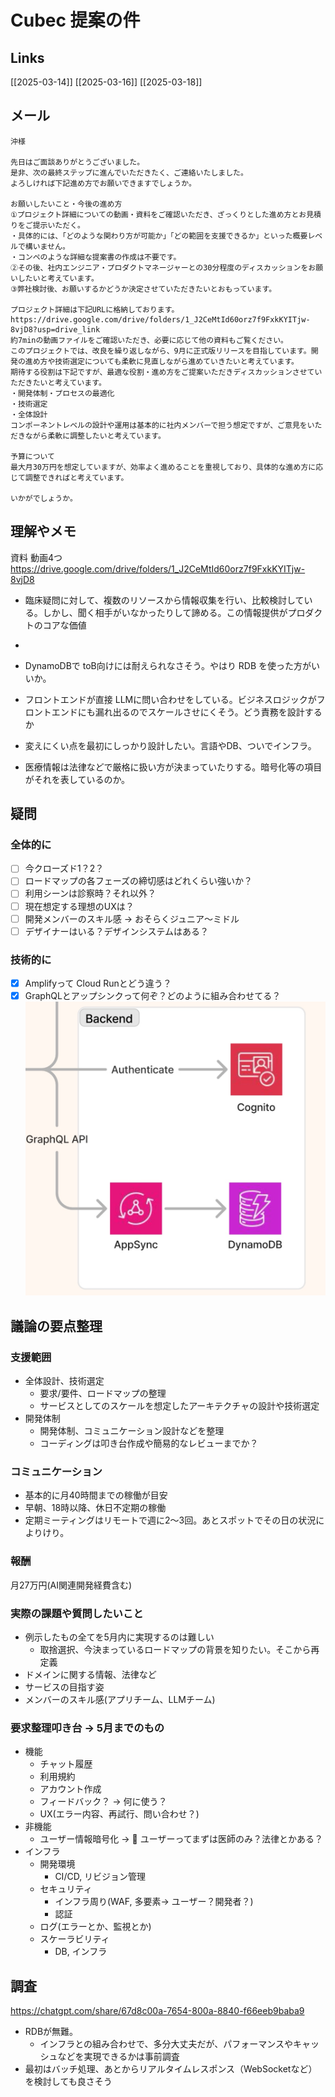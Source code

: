 # Cubec 提案の件

## Links

[[2025-03-14]]
[[2025-03-16]]
[[2025-03-18]]

## メール

```
沖様

先日はご面談ありがとうございました。
是非、次の最終ステップに進んでいただきたく、ご連絡いたしました。
よろしければ下記進め方でお願いできますでしょうか。

お願いしたいこと・今後の進め方
①プロジェクト詳細についての動画・資料をご確認いただき、ざっくりとした進め方とお見積りをご提示いただく。
・具体的には、「どのような関わり方が可能か」「どの範囲を支援できるか」といった概要レベルで構いません。
・コンペのような詳細な提案書の作成は不要です。
②その後、社内エンジニア・プロダクトマネージャーとの30分程度のディスカッションをお願いしたいと考えています。
③弊社検討後、お願いするかどうか決定させていただきたいとおもっています。

プロジェクト詳細は下記URLに格納しております。
https://drive.google.com/drive/folders/1_J2CeMtId60orz7f9FxkKYITjw-8vjD8?usp=drive_link
約7minの動画ファイルをご確認いただき、必要に応じて他の資料もご覧ください。
このプロジェクトでは、改良を繰り返しながら、9月に正式版リリースを目指しています。開発の進め方や技術選定についても柔軟に見直しながら進めていきたいと考えています。
期待する役割は下記ですが、最適な役割・進め方をご提案いただきディスカッションさせていただきたいと考えています。
・開発体制・プロセスの最適化
・技術選定
・全体設計
コンポーネントレベルの設計や運用は基本的に社内メンバーで担う想定ですが、ご意見をいただきながら柔軟に調整したいと考えています。

予算について
最大月30万円を想定していますが、効率よく進めることを重視しており、具体的な進め方に応じて調整できればと考えています。

いかがでしょうか。
```

## 理解やメモ

資料 動画4つ
https://drive.google.com/drive/folders/1_J2CeMtId60orz7f9FxkKYITjw-8vjD8

- 臨床疑問に対して、複数のリソースから情報収集を行い、比較検討している。しかし、聞く相手がいなかったりして諦める。この情報提供がプロダクトのコアな価値
- 

- DynamoDBで toB向けには耐えられなさそう。やはり RDB を使った方がいいか。
- フロントエンドが直接 LLMに問い合わせをしている。ビジネスロジックがフロントエンドにも漏れ出るのでスケールさせにくそう。どう責務を設計するか
- 変えにくい点を最初にしっかり設計したい。言語やDB、ついでインフラ。
- 医療情報は法律などで厳格に扱い方が決まっていたりする。暗号化等の項目がそれを表しているのか。

## 疑問

### 全体的に

- [ ] 今クローズド1？2？
- [ ] ロードマップの各フェーズの締切感はどれくらい強いか？
- [ ] 利用シーンは診察時？それ以外？
- [ ] 現在想定する理想のUXは？
- [ ] 開発メンバーのスキル感 → おそらくジュニア〜ミドル
- [ ] デザイナーはいる？デザインシステムはある？

### 技術的に

- [x] Amplifyって Cloud Runとどう違う？
- [x] GraphQLとアップシンクって何ぞ？どのように組み合わせてる？
![](i/96b2c927-4ef6-4e19-848b-e89afbeaf35b.jpg)

## 議論の要点整理

### 支援範囲

- 全体設計、技術選定
	- 要求/要件、ロードマップの整理
	- サービスとしてのスケールを想定したアーキテクチャの設計や技術選定
- 開発体制
	- 開発体制、コミュニケーション設計などを整理
	- コーディングは叩き台作成や簡易的なレビューまでか？

### コミュニケーション

- 基本的に月40時間までの稼働が目安
- 早朝、18時以降、休日不定期の稼働
- 定期ミーティングはリモートで週に2〜3回。あとスポットでその日の状況によりけり。

### 報酬

月27万円(AI関連開発経費含む)

### 実際の課題や質問したいこと

- 例示したもの全てを5月内に実現するのは難しい
	- 取捨選択、今決まっているロードマップの背景を知りたい。そこから再定義
- ドメインに関する情報、法律など
- サービスの目指す姿
- メンバーのスキル感(アプリチーム、LLMチーム)

### 要求整理叩き台 -> 5月までのもの

- 機能
	- チャット履歴
	- 利用規約
	- アカウント作成
	- フィードバック？ -> 何に使う？
	- UX(エラー内容、再試行、問い合わせ？)
- 非機能
	- ユーザー情報暗号化 -> 🔶 ユーザーってまずは医師のみ？法律とかある？
- インフラ
	- 開発環境
		- CI/CD, リビジョン管理
	- セキュリティ
		- インフラ周り(WAF, 多要素-> ユーザー？開発者？)
		- 認証
	- ログ(エラーとか、監視とか)
	- スケーラビリティ
		- DB, インフラ

## 調査

https://chatgpt.com/share/67d8c00a-7654-800a-8840-f66eeb9baba9
-  RDBが無難。
	- インフラとの組み合わせで、多分大丈夫だが、パフォーマンスやキャッシュなどを実現できるかは事前調査
- 最初はバッチ処理、あとからリアルタイムレスポンス（WebSocketなど）を検討しても良さそう